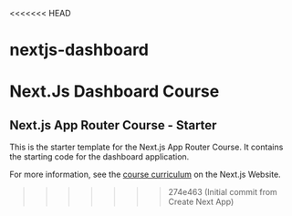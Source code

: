 <<<<<<< HEAD
# nextjs-dashboard
Next.Js Dashboard Course
=======
## Next.js App Router Course - Starter

This is the starter template for the Next.js App Router Course. It contains the starting code for the dashboard application.

For more information, see the [course curriculum](https://nextjs.org/learn) on the Next.js Website.
>>>>>>> 274e463 (Initial commit from Create Next App)
